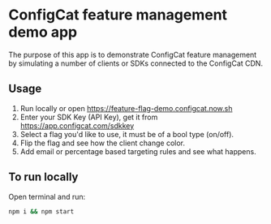 # ConfigCat feature management demo app

The purpose of this app is to demonstrate ConfigCat feature management by simulating a number of clients or SDKs connected to the ConfigCat CDN.

## Usage
1. Run locally or open https://feature-flag-demo.configcat.now.sh
1. Enter your SDK Key (API Key), get it from https://app.configcat.com/sdkkey
2. Select a flag you'd like to use, it must be of a bool type (on/off).
3. Flip the flag and see how the client change color.
4. Add email or percentage based targeting rules and see what happens. 


## To run locally
Open terminal and run:
```sh
npm i && npm start
```
